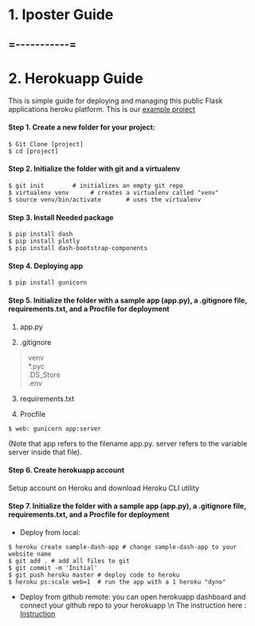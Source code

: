 # 1. Iposter Guide
## =-----------=
# 2. Herokuapp Guide
This is simple guide for deploying  and managing this public Flask applications heroku platform.
This is our [example project](https://student-poster-template.herokuapp.com/)

#### Step 1. Create a new folder for your project:
```
$ Git Clone [project]
$ cd [project]
```

#### Step 2. Initialize the folder with git and a virtualenv
```
$ git init        # initializes an empty git repo
$ virtualenv venv      # creates a virtualenv called "venv"
$ source venv/bin/activate       # uses the virtualenv
```
#### Step 3. Install Needed package 
```
$ pip install dash
$ pip install plotly
$ pip install dash-bootstrap-components
```
#### Step 4. Deploying app 
```
$ pip install gunicorn
```

#### Step 5. Initialize the folder with a sample app (app.py), a .gitignore file, requirements.txt, and a Procfile for deployment
1) app.py

2) .gitignore
>venv  
>*.pyc       
>.DS_Store  
>.env 

3) requirements.txt

4) Procfile
```
$ web: gunicorn app:server
```
(Note that app refers to the filename app.py. server refers to the variable server inside that file).

#### Step 6. Create herokuapp account
Setup account on Heroku and download Heroku CLI utility

#### Step 7. Initialize the folder with a sample app (app.py), a .gitignore file, requirements.txt, and a Procfile for deployment
* Deploy from local:
```
$ heroku create sample-dash-app # change sample-dash-app to your website name
$ git add . # add all files to git
$ git commit -m 'Initial'
$ git push heroku master # deploy code to heroku
$ heroku ps:scale web=1  # run the app with a 1 heroku "dyno"
```

* Deploy from github remote:
you can open herokuapp dashboard and connect your github repo to your herokuapp \n
The instruction here :
[Instruction](https://devcenter.heroku.com/articles/github-integration)

